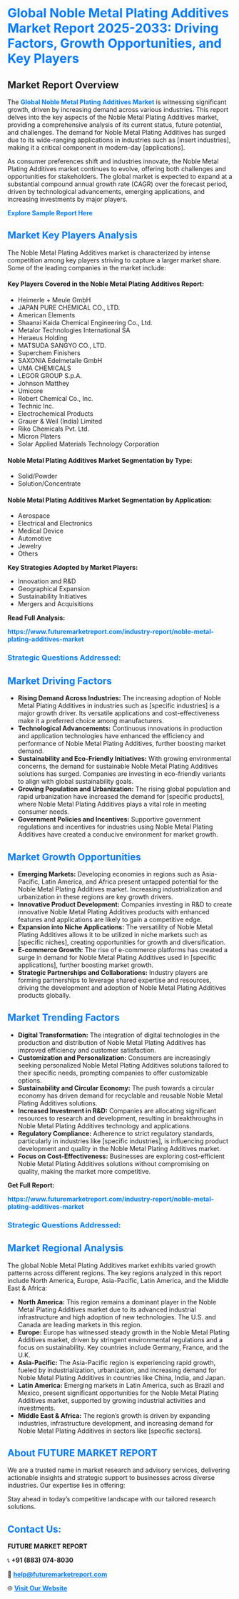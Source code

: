 <h1 style="color: #007BFF;">Global Noble Metal Plating Additives Market Report 2025-2033: Driving Factors, Growth Opportunities, and Key Players</h1>

<section id="overview">
<h2>Market Report Overview</h2>
<p>The <a href="https://www.futuremarketreport.com/industry-report/noble-metal-plating-additives-market" style="color: #007BFF; text-decoration: none;"><strong>Global Noble Metal Plating Additives Market</strong></a> is witnessing significant growth, driven by increasing demand across various industries. This report delves into the key aspects of the Noble Metal Plating Additives market, providing a comprehensive analysis of its current status, future potential, and challenges. The demand for Noble Metal Plating Additives has surged due to its wide-ranging applications in industries such as [insert industries], making it a critical component in modern-day [applications].</p>
<p>As consumer preferences shift and industries innovate, the Noble Metal Plating Additives market continues to evolve, offering both challenges and opportunities for stakeholders. The global market is expected to expand at a substantial compound annual growth rate (CAGR) over the forecast period, driven by technological advancements, emerging applications, and increasing investments by major players.</p>
</section>

<section id="overview">
<p><a href="https://www.futuremarketreport.com/request-sample/reportId=58059" style="color: #007BFF; text-decoration: none;"><strong>Explore Sample Report Here</strong></a></p>
</section>

<section id="key-players">
<h2 style="color: #007BFF;">Market Key Players Analysis</h2>
<p>The Noble Metal Plating Additives market is characterized by intense competition among key players striving to capture a larger market share. Some of the leading companies in the market include:</p>
<h4>Key Players Covered in the Noble Metal Plating Additives Report:</h4>
<ul><li>Heimerle + Meule GmbH</li><li>JAPAN PURE CHEMICAL CO., LTD.</li><li>American Elements</li><li>Shaanxi Kaida Chemical Engineering Co., Ltd.</li><li>Metalor Technologies International SA</li><li>Heraeus Holding</li><li>MATSUDA SANGYO CO., LTD.</li><li>Superchem Finishers</li><li>SAXONIA Edelmetalle GmbH</li><li>UMA CHEMICALS</li><li>LEGOR GROUP S.p.A.</li><li>Johnson Matthey</li><li>Umicore</li><li>Robert Chemical Co., Inc.</li><li>Technic Inc.</li><li>Electrochemical Products</li><li>Grauer &amp; Weil (India) Limited</li><li>Riko Chemicals Pvt. Ltd.</li><li>Micron Platers</li><li>Solar Applied Materials Technology Corporation</li></ul>
<h4>Noble Metal Plating Additives Market Segmentation by Type:</h4>
<ul><li>Solid/Powder</li><li>Solution/Concentrate</li></ul>

<h4>Noble Metal Plating Additives Market Segmentation by Application:</h4>
<ul><li>Aerospace</li><li>Electrical and Electronics</li><li>Medical Device</li><li>Automotive</li><li>Jewelry</li><li>Others</li></ul>
<p><strong>Key Strategies Adopted by Market Players:</strong></p>
<ul>
<li>Innovation and R&D</li>
<li>Geographical Expansion</li>
<li>Sustainability Initiatives</li>
<li>Mergers and Acquisitions</li>
</ul>
</section>

<section>
<p><strong>Read Full Analysis: </strong></p><a href="https://www.futuremarketreport.com/industry-report/noble-metal-plating-additives-market" style="color: #007BFF; text-decoration: none;"><strong>https://www.futuremarketreport.com/industry-report/noble-metal-plating-additives-market</strong></a>
<h3 style="color: #007BFF;">Strategic Questions Addressed:</h3>
</section>

<section id="driving-factors">
<h2 style="color: #007BFF;">Market Driving Factors</h2>
<ul>
<li><strong>Rising Demand Across Industries:</strong> The increasing adoption of Noble Metal Plating Additives in industries such as [specific industries] is a major growth driver. Its versatile applications and cost-effectiveness make it a preferred choice among manufacturers.</li>
<li><strong>Technological Advancements:</strong> Continuous innovations in production and application technologies have enhanced the efficiency and performance of Noble Metal Plating Additives, further boosting market demand.</li>
<li><strong>Sustainability and Eco-Friendly Initiatives:</strong> With growing environmental concerns, the demand for sustainable Noble Metal Plating Additives solutions has surged. Companies are investing in eco-friendly variants to align with global sustainability goals.</li>
<li><strong>Growing Population and Urbanization:</strong> The rising global population and rapid urbanization have increased the demand for [specific products], where Noble Metal Plating Additives plays a vital role in meeting consumer needs.</li>
<li><strong>Government Policies and Incentives:</strong> Supportive government regulations and incentives for industries using Noble Metal Plating Additives have created a conducive environment for market growth.</li>
</ul>
</section>

<section id="growth-opportunities">
<h2 style="color: #007BFF;">Market Growth Opportunities</h2>
<ul>
<li><strong>Emerging Markets:</strong> Developing economies in regions such as Asia-Pacific, Latin America, and Africa present untapped potential for the Noble Metal Plating Additives market. Increasing industrialization and urbanization in these regions are key growth drivers.</li>
<li><strong>Innovative Product Development:</strong> Companies investing in R&D to create innovative Noble Metal Plating Additives products with enhanced features and applications are likely to gain a competitive edge.</li>
<li><strong>Expansion into Niche Applications:</strong> The versatility of Noble Metal Plating Additives allows it to be utilized in niche markets such as [specific niches], creating opportunities for growth and diversification.</li>
<li><strong>E-commerce Growth:</strong> The rise of e-commerce platforms has created a surge in demand for Noble Metal Plating Additives used in [specific applications], further boosting market growth.</li>
<li><strong>Strategic Partnerships and Collaborations:</strong> Industry players are forming partnerships to leverage shared expertise and resources, driving the development and adoption of Noble Metal Plating Additives products globally.</li>
</ul>
</section>

<section id="trending-factors">
<h2 style="color: #007BFF;">Market Trending Factors</h2>
<ul>
<li><strong>Digital Transformation:</strong> The integration of digital technologies in the production and distribution of Noble Metal Plating Additives has improved efficiency and customer satisfaction.</li>
<li><strong>Customization and Personalization:</strong> Consumers are increasingly seeking personalized Noble Metal Plating Additives solutions tailored to their specific needs, prompting companies to offer customizable options.</li>
<li><strong>Sustainability and Circular Economy:</strong> The push towards a circular economy has driven demand for recyclable and reusable Noble Metal Plating Additives solutions.</li>
<li><strong>Increased Investment in R&D:</strong> Companies are allocating significant resources to research and development, resulting in breakthroughs in Noble Metal Plating Additives technology and applications.</li>
<li><strong>Regulatory Compliance:</strong> Adherence to strict regulatory standards, particularly in industries like [specific industries], is influencing product development and quality in the Noble Metal Plating Additives market.</li>
<li><strong>Focus on Cost-Effectiveness:</strong> Businesses are exploring cost-efficient Noble Metal Plating Additives solutions without compromising on quality, making the market more competitive.</li>
</ul>
</section>

<section>
<p><strong>Get Full Report: </strong></p><a href="https://www.futuremarketreport.com/industry-report/noble-metal-plating-additives-market" style="color: #007BFF; text-decoration: none;"><strong>https://www.futuremarketreport.com/industry-report/noble-metal-plating-additives-market</strong></a>
<h3 style="color: #007BFF;">Strategic Questions Addressed:</h3>
</section>


<section id="regional-analysis">
<h2 style="color: #007BFF;">Market Regional Analysis</h2>
<p>The global Noble Metal Plating Additives market exhibits varied growth patterns across different regions. The key regions analyzed in this report include North America, Europe, Asia-Pacific, Latin America, and the Middle East & Africa:</p>
<ul>
<li><strong>North America:</strong> This region remains a dominant player in the Noble Metal Plating Additives market due to its advanced industrial infrastructure and high adoption of new technologies. The U.S. and Canada are leading markets in this region.</li>
<li><strong>Europe:</strong> Europe has witnessed steady growth in the Noble Metal Plating Additives market, driven by stringent environmental regulations and a focus on sustainability. Key countries include Germany, France, and the U.K.</li>
<li><strong>Asia-Pacific:</strong> The Asia-Pacific region is experiencing rapid growth, fueled by industrialization, urbanization, and increasing demand for Noble Metal Plating Additives in countries like China, India, and Japan.</li>
<li><strong>Latin America:</strong> Emerging markets in Latin America, such as Brazil and Mexico, present significant opportunities for the Noble Metal Plating Additives market, supported by growing industrial activities and investments.</li>
<li><strong>Middle East & Africa:</strong> The region’s growth is driven by expanding industries, infrastructure development, and increasing demand for Noble Metal Plating Additives in sectors like [specific sectors].</li>
</ul>
</section>

<footer>
<h2 style="color: #007BFF;">About FUTURE MARKET REPORT</h2>
<p>We are a trusted name in market research and advisory services, delivering actionable insights and strategic support to businesses across diverse industries. Our expertise lies in offering:</p>

<p>Stay ahead in today’s competitive landscape with our tailored research solutions.</p>

<h2 style="color: #007BFF;">Contact Us:</h2>
<p><strong>FUTURE MARKET REPORT</strong></p>
<p>📞 <strong>+91 (883) 074-8030</strong></p>
<p>📧 <strong><a href="mailto:help@futuremarketreport.com" style="color: #007BFF;">help@futuremarketreport.com</a></strong></p>
<p>🌐 <strong><a href="https://www.futuremarketreport.com/" style="color: #007BFF;">Visit Our Website</a></strong></p>
</footer>